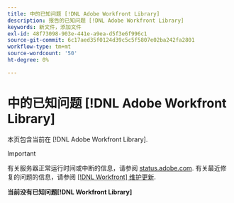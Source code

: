 ```yaml
---
title: 中的已知问题 [!DNL Adobe Workfront Library]
description: 报告的已知问题 [!DNL Adobe Workfront Library]
keywords: 新文件，添加文件
exl-id: 48f73098-903e-441e-a9ea-d5f3e6f996c1
source-git-commit: 6c17aed35f0124d39c5c5f5807e02ba242fa2801
workflow-type: tm+mt
source-wordcount: '50'
ht-degree: 0%

---
```


# 中的已知问题 [!DNL Adobe Workfront Library]

本页包含当前在 [!DNL Adobe Workfront Library].

>[!IMPORTANT]
>
>有关服务器正常运行时间或中断的信息，请参阅 [status.adobe.com](https://status.adobe.com). 有关最近修复的问题的信息，请参阅 [[!DNL Workfront] 维护更新](../maintenance/current-updates.md).

**当前没有已知问题[!DNL Workfront Library]**

<!--


-->
